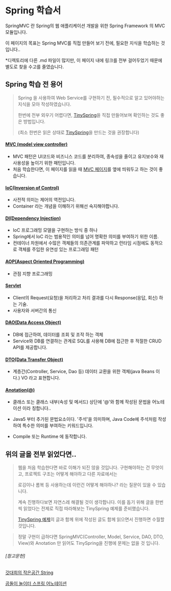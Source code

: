 # Spring 학습서

SpringMVC 란 Spring의 웹 애플리케이션 개발을 위한 Spring Framework 의 MVC 모듈입니다.

이 페이지의 목표는 Spring MVC를 직접 만들어 보기 전에, 필요한 지식을 학습하는 것입니다..



*디렉토리에 다른 .md 파일이 많지만, 이 페이지 내에 링크를 전부 걸어두었기 때문에 별도로 찾을 수고를 줄였습니다.

## Spring 학습 전 용어

> Spring 을 사용하여 Web Service를 구현하기 전, 필수적으로 알고 있어야하는 지식을 모아 작성하였습니다.
>
> 한번에 전부 외우기 어렵다면, [TinySpring](https://github.com/PCloud63514/WebProject-Learn/tree/master/BackEnd/Spring/TinySpring%20%EC%98%88%EC%A0%9C)을 직접 만들어보며 확인하는 것도 좋은 방법입니다. 
>
> (최소 한번은 읽은 상태로 [TinySpring](https://github.com/PCloud63514/WebProject-Learn/tree/master/BackEnd/Spring/TinySpring%20%EC%98%88%EC%A0%9C)을 만드는 것을 권장합니다)



#### [MVC (model view controller)](https://github.com/PCloud63514/WebProject-Learn/blob/master/BackEnd/Spring/Spring%20MVC.md)

- MVC 패턴은 UI코드와 비즈니스 코드를 분리하여, 종속성을 줄이고 유지보수와 재사용성을 높이기 위한 패턴입니다.
- 처음 학습한다면, 이 페이지를 읽을 때 [MVC 페이지](https://github.com/PCloud63514/WebProject-Learn/blob/master/BackEnd/Spring/Spring%20MVC.md)를 옆에 띄워두고 하는 것이 좋습니다.



#### [IoC(Inversion of Control)](https://github.com/PCloud63514/WebProject-Learn/blob/master/BackEnd/Spring/Spring%20MVC%20Link/IoC.md)

- 사전적 의미는 제어의 역전입니다.
- Container 라는 개념을 이해하기 위해선 숙지해야합니다.



#### [DI(Dependency Injection)](https://github.com/PCloud63514/WebProject-Learn/blob/master/BackEnd/Spring/Spring%20MVC%20Link/DI.md)

- IoC 프로그래밍 모델을 구현하는 방식 중 하나
- Spring에서 IoC 라는 범용적인 의미를 넘어 명확한 의미를 부여하기 위한 이름.
- 컨테이너 차원에서 수많은 객체들의 의존관계를 파악하고 런타임 시점에도 동적으로 객체를 주입한 유연성 있는 프로그래밍 패턴



#### [AOP(Aspect Oriented  Programming)](https://github.com/PCloud63514/WebProject-Learn/blob/master/BackEnd/Spring/Spring%20MVC%20Link/AOP.md)

- 관점 지향 프로그래밍



#### [Servlet](https://github.com/PCloud63514/WebProject-Learn/blob/master/BackEnd/Spring/Spring%20MVC%20Link/Servlet.md)

- Client의 Request(요청)을 처리하고 처리 결과를 다시 Response(응답, 회신) 하는 기술.
- 사용자와 서버간의 통신



#### [DAO(Data Access Object)](https://github.com/PCloud63514/WebProject-Learn/blob/master/BackEnd/Spring/Spring%20MVC%20Link/Dao.md)

- DB에 접근하여, 데이터를 조회 및 조작 하는 객체
- Service와 DB를 연결하는 관계로 SQL를 사용해 DB에 접근한 후 적절한 CRUD API를 제공합니다.



#### [DTO(Data Transfer Object)](https://github.com/PCloud63514/WebProject-Learn/blob/master/BackEnd/Spring/Spring%20MVC%20Link/Dto.md)

- 계층간(Controller, Service, Dao 등) 데이터 교환을 위한 객체(java Beans 이다.) VO 라고 표현합니다.



#### [Anotation(@)](https://github.com/PCloud63514/WebProject-Learn/blob/master/BackEnd/Spring/Anotation%20%EC%A2%85%EB%A5%98.md)

- 클래스 또는 클래스 내부(속성 및 메서드) 상단에 '@'와 함께 작성된 문법을 어노테이션 이라 칭합니다..

- Java5 부터 추가된 문법요소이다.  '주석'을 의미하며, Java Code에 주석처럼 작성하여 특수한 의미를 부여하는 키워드입니다.
- Compile  또는 Runtime 에 동작합니다. 



## 위의 글을 전부 읽었다면..

> 웹을 처음 학습한다면 바로 이해가 되진 않을 것입니다.  구현해야하는 건 무엇이고, 프로젝트 구조는 어떻게 해야하고 다른 자료에서는 
>
> 로깅이나 롬복 등 사용하는데 이런건 어떻게 해야하나? 라는 질문이 있을 수 있습니다.
>
>  계속 진행하다보면 자연스레 해결될 것이 생각합니다. 이를 돕기 위해 글을 한번 씩 읽었다는 전제로 직접 따라해보는 TinySpring 예제를 준비했습니다.
>
> [TinySpring 예제](https://github.com/PCloud63514/WebProject-Learn/tree/master/BackEnd/Spring/TinySpring%20%EC%98%88%EC%A0%9C)의 글과 함께 위에 작성된 글도 함께 읽으면서 진행하면 수월할 것입니다.



> 정말 구현이 급하다면 SpringMVC(Controller, Model, Service, DAO, DTO, View)와 Anotation 만 읽어도 TinySpring을 진행에 문제는 없을 것 입니다.



###### [참고문헌]

[갓대희의 작은공간 String](https://goddaehee.tistory.com/156)

[곰돌이 놀이터 스프링 어노테이션](https://helloworld-88.tistory.com/147)